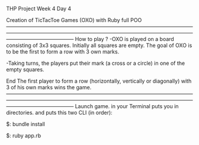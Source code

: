 THP Project Week 4 Day 4

Creation of TicTacToe Games (OXO)
with Ruby full POO
—————————————————————————————————————————————————————————————————————————————————————
How to play ?
-OXO is played on a board consisting of 3x3 squares. Initially all squares are empty. The goal of OXO is to be the first to form a row with 3 own marks.

-Taking turns, the players put their mark (a cross or a circle) in one of the empty squares.

End
The first player to form a row (horizontally, vertically or diagonally) with 3 of his own marks wins the game.
—————————————————————————————————————————————————————————————————————————————————————
Launch game.
in your Terminal puts you in directories. and puts this two CLI (in order):

$: bundle install

$: ruby app.rb
